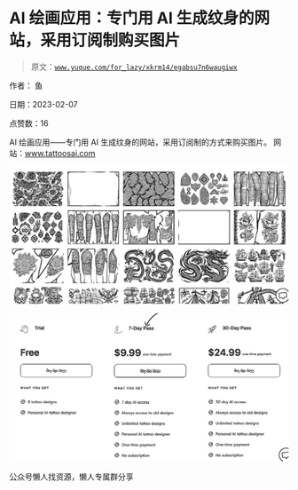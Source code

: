 # AI 绘画应用：专门用 AI 生成纹身的网站，采用订阅制购买图片

> 原文：[`www.yuque.com/for_lazy/xkrm14/egabsu7n6waugiwx`](https://www.yuque.com/for_lazy/xkrm14/egabsu7n6waugiwx)



作者： 鱼



日期：2023-02-07



点赞数：16



AI 绘画应用——专门用 AI 生成纹身的网站，采用订阅制的方式来购买图片。 网站：www.tattoosai.com



![](img/761ccb322529ba05334f79db0d574206.png)  

![](img/c91f60b850626b3c5c4233ac59fc7411.png)  

公众号懒人找资源，懒人专属群分享

</ne-p></ne-p>
